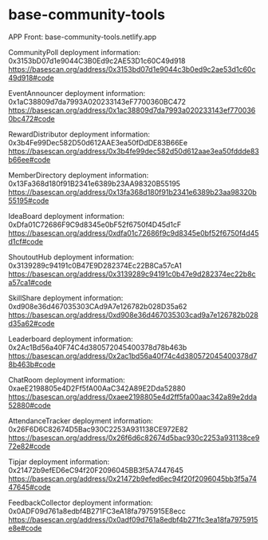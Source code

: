 # base-community-tools
APP Front: base-community-tools.netlify.app

CommunityPoll deployment information: 0x3153bD07d1e9044C3B0Ed9c2AE53D1c60C49d918  https://basescan.org/address/0x3153bd07d1e9044c3b0ed9c2ae53d1c60c49d918#code

EventAnnouncer deployment information: 0x1aC38809d7da7993A020233143eF7700360BC472   https://basescan.org/address/0x1ac38809d7da7993a020233143ef7700360bc472#code

RewardDistributor deployment information: 0x3b4Fe99Dec582D50d612AAE3ea50fDdDE83B66Ee  https://basescan.org/address/0x3b4fe99dec582d50d612aae3ea50fddde83b66ee#code

MemberDirectory deployment information: 0x13Fa368d180f91B2341e6389b23AA98320B55195  https://basescan.org/address/0x13fa368d180f91b2341e6389b23aa98320b55195#code

IdeaBoard deployment information: 0xDfa01C72686F9C9d8345e0bF52f6750f4D45d1cF   https://basescan.org/address/0xdfa01c72686f9c9d8345e0bf52f6750f4d45d1cf#code

ShoutoutHub deployment information: 0x3139289c94191c0B47E9D282374Ec22B8Ca57cA1  https://basescan.org/address/0x3139289c94191c0b47e9d282374ec22b8ca57ca1#code

SkillShare deployment information: 0xd908e36d467035303CAd9A7e126782b028D35a62   https://basescan.org/address/0xd908e36d467035303cad9a7e126782b028d35a62#code

Leaderboard deployment information: 0x2Ac1Bd56a40F74C4d380572045400378d78b463b  https://basescan.org/address/0x2ac1bd56a40f74c4d380572045400378d78b463b#code

ChatRoom deployment information: 0xaeE2198805e4D2Ff5fA00AaC342A89E2Dda52880  https://basescan.org/address/0xaee2198805e4d2ff5fa00aac342a89e2dda52880#code

AttendanceTracker deployment information: 0x26F6D6C82674D5Bac930C2253A931138CE972E82 https://basescan.org/address/0x26f6d6c82674d5bac930c2253a931138ce972e82#code

Tipjar deployment information: 0x21472b9efED6eC94f20F2096045BB3f5A7447645  https://basescan.org/address/0x21472b9efed6ec94f20f2096045bb3f5a7447645#code

FeedbackCollector  deployment information: 0x0ADF09d761a8edbf4B271FC3eA18fa7975915E8ecc  https://basescan.org/address/0x0adf09d761a8edbf4b271fc3ea18fa7975915e8e#code

